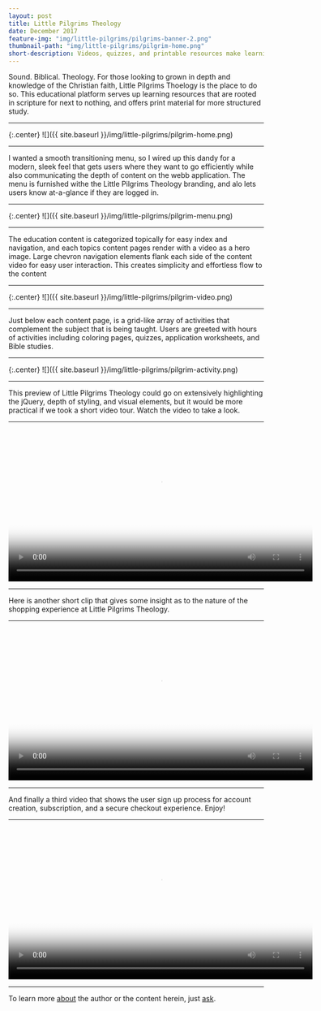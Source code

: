 ```yaml
---
layout: post
title: Little Pilgrims Theology
date: December 2017
feature-img: "img/little-pilgrims/pilgrims-banner-2.png"
thumbnail-path: "img/little-pilgrims/pilgrim-home.png"
short-description: Videos, quizzes, and printable resources make learning theology fun and engaging!
---
```


Sound. Biblical. Theology. For those looking to grown in depth and knowledge of the Christian faith, Little Pilgrims Thoelogy is the place to do so.  This educational platform serves up learning resources that are rooted in scripture for next to nothing, and offers print material for more structured study.

---

{:.center}
![]({{ site.baseurl }}/img/little-pilgrims/pilgrim-home.png)

---

I wanted a smooth transitioning menu, so I wired up this dandy for a modern, sleek feel that gets users where they want to go efficiently while also communicating the depth of content on the webb application.  The menu is furnished withe the Little Pilgrims Theology branding, and alo lets users know at-a-glance if they are logged in.

---

{:.center}
![]({{ site.baseurl }}/img/little-pilgrims/pilgrim-menu.png)

---

The education content is categorized topically for easy index and navigation, and each topics content pages render with a video as a hero image.  Large chevron navigation elements flank each side of the content video for easy user interaction.  This creates simplicity and effortless flow to the content

---
{:.center}
![]({{ site.baseurl }}/img/little-pilgrims/pilgrim-video.png)

---

Just below each content page, is a grid-like array of activities that complement the subject that is being taught.  Users are greeted with hours of activities including coloring pages, quizzes, application worksheets, and Bible studies.

---

{:.center}
![]({{ site.baseurl }}/img/little-pilgrims/pilgrim-activity.png)

---

This preview of Little Pilgrims Theology could go on extensively highlighting the jQuery, depth of styling, and visual elements, but it would be more practical if we took a short video tour. Watch the video to take a look.

---

<div class="tcent">
  <video width="600" height="auto" controls autobuffer src="https://s3.us-east-2.amazonaws.com/brandon-personal/pilgrim-tour-1.mp4" type="video/mp4" poster="/img/little-pilgrims/pilgrim-home.png" class="picshad">
    Your browser does not support HTML5 video.
  </video>
</div>

---

Here is another short clip that gives some insight as to the nature of the shopping experience at Little Pilgrims Theology.

---

<div class="tcent">
  <video width="600" height="auto" controls autobuffer src="https://s3.us-east-2.amazonaws.com/brandon-personal/pilgrim-tour-2.mp4" type="video/mp4" poster="/img/little-pilgrims/pilgrim-store.png" class="picshad tcent">
    Your browser does not support HTML5 video.
  </video>
</div>

---

And finally a third video that shows the user sign up process for account creation, subscription, and a secure checkout experience. Enjoy!

---

<div class="tcent">
  <video width="600" height="auto" controls autobuffer src="https://s3.us-east-2.amazonaws.com/brandon-personal/pilgrim-sign-up-video.mp4" type="video/mp4" poster="/img/little-pilgrims/pilgrim-menu.png" class="picshad tcent">
    Your browser does not support HTML5 video.
  </video>
</div>

---
To learn more [about](/about) the author or the content herein, just [ask](/contact/).
